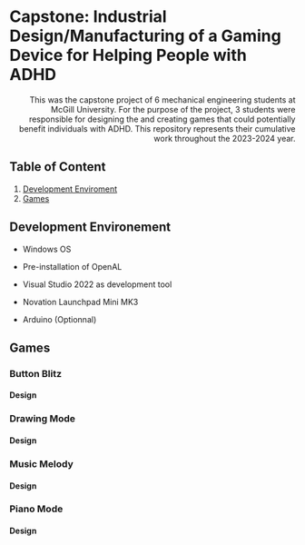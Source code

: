 # Capstone: Industrial Design/Manufacturing of a Gaming Device for Helping People with ADHD
<div style="text-align: right"> This was the capstone project of 6 mechanical engineering students at McGill University. For the purpose of the project, 3 students were responsible for designing the and creating games that could potentially benefit individuals with ADHD. This repository represents their cumulative work throughout the 2023-2024 year. </div>



## Table of Content
1. [Development Enviroment](#development-environment)
2. [Games](#games)



## Development Environement
- Windows OS
- Pre-installation of OpenAL
- Visual Studio 2022 as development tool
- Novation Launchpad Mini MK3

- Arduino (Optionnal)

## Games
### Button Blitz
#### Design
### Drawing Mode
#### Design
### Music Melody
#### Design
### Piano Mode
#### Design




 

